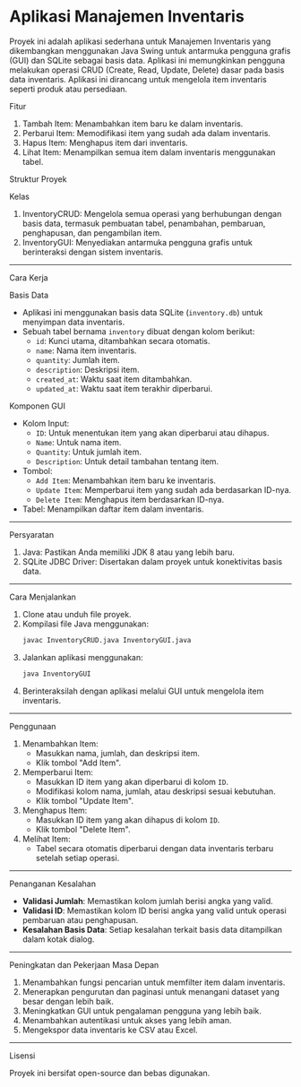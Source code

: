 # Aplikasi Manajemen Inventaris

Proyek ini adalah aplikasi sederhana untuk Manajemen Inventaris yang dikembangkan menggunakan Java Swing untuk antarmuka pengguna grafis (GUI) dan SQLite sebagai basis data. Aplikasi ini memungkinkan pengguna melakukan operasi CRUD (Create, Read, Update, Delete) dasar pada basis data inventaris. Aplikasi ini dirancang untuk mengelola item inventaris seperti produk atau persediaan.



 Fitur

1. Tambah Item: Menambahkan item baru ke dalam inventaris.
2. Perbarui Item: Memodifikasi item yang sudah ada dalam inventaris.
3. Hapus Item: Menghapus item dari inventaris.
4. Lihat Item: Menampilkan semua item dalam inventaris menggunakan tabel.



Struktur Proyek

Kelas

1. InventoryCRUD: Mengelola semua operasi yang berhubungan dengan basis data, termasuk pembuatan tabel, penambahan, pembaruan, penghapusan, dan pengambilan item.
2. InventoryGUI: Menyediakan antarmuka pengguna grafis untuk berinteraksi dengan sistem inventaris.

---

 Cara Kerja

 Basis Data
- Aplikasi ini menggunakan basis data SQLite (`inventory.db`) untuk menyimpan data inventaris.
- Sebuah tabel bernama `inventory` dibuat dengan kolom berikut:
  - `id`: Kunci utama, ditambahkan secara otomatis.
  - `name`: Nama item inventaris.
  - `quantity`: Jumlah item.
  - `description`: Deskripsi item.
  - `created_at`: Waktu saat item ditambahkan.
  - `updated_at`: Waktu saat item terakhir diperbarui.

Komponen GUI
- Kolom Input:
  - `ID`: Untuk menentukan item yang akan diperbarui atau dihapus.
  - `Name`: Untuk nama item.
  - `Quantity`: Untuk jumlah item.
  - `Description`: Untuk detail tambahan tentang item.
- Tombol:
  - `Add Item`: Menambahkan item baru ke inventaris.
  - `Update Item`: Memperbarui item yang sudah ada berdasarkan ID-nya.
  - `Delete Item`: Menghapus item berdasarkan ID-nya.
- Tabel: Menampilkan daftar item dalam inventaris.

---

 Persyaratan

1. Java: Pastikan Anda memiliki JDK 8 atau yang lebih baru.
2. SQLite JDBC Driver: Disertakan dalam proyek untuk konektivitas basis data.

---

 Cara Menjalankan

1. Clone atau unduh file proyek.
2. Kompilasi file Java menggunakan:
   ```bash
   javac InventoryCRUD.java InventoryGUI.java
   ```
3. Jalankan aplikasi menggunakan:
   ```bash
   java InventoryGUI
   ```
4. Berinteraksilah dengan aplikasi melalui GUI untuk mengelola item inventaris.

---

 Penggunaan

1. Menambahkan Item:
   - Masukkan nama, jumlah, dan deskripsi item.
   - Klik tombol "Add Item".
2. Memperbarui Item:
   - Masukkan ID item yang akan diperbarui di kolom `ID`.
   - Modifikasi kolom nama, jumlah, atau deskripsi sesuai kebutuhan.
   - Klik tombol "Update Item".
3. Menghapus Item:
   - Masukkan ID item yang akan dihapus di kolom `ID`.
   - Klik tombol "Delete Item".
4. Melihat Item:
   - Tabel secara otomatis diperbarui dengan data inventaris terbaru setelah setiap operasi.

---

Penanganan Kesalahan

- **Validasi Jumlah**: Memastikan kolom jumlah berisi angka yang valid.
- **Validasi ID**: Memastikan kolom ID berisi angka yang valid untuk operasi pembaruan atau penghapusan.
- **Kesalahan Basis Data**: Setiap kesalahan terkait basis data ditampilkan dalam kotak dialog.

---

Peningkatan dan Pekerjaan Masa Depan

1. Menambahkan fungsi pencarian untuk memfilter item dalam inventaris.
2. Menerapkan pengurutan dan paginasi untuk menangani dataset yang besar dengan lebih baik.
3. Meningkatkan GUI untuk pengalaman pengguna yang lebih baik.
4. Menambahkan autentikasi untuk akses yang lebih aman.
5. Mengekspor data inventaris ke CSV atau Excel.

---

 Lisensi

Proyek ini bersifat open-source dan bebas digunakan.

